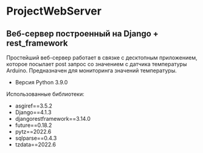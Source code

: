 # ProjectWebServer
## Веб-сервер построенный на Django + rest_framework
Простейший веб-сервер работает в связке с десктопным приложением, которое посылает post запрос со значением с датчика температуры Arduino. Предназначен для мониторинга значений температуры.
+ Версия Python 3.9.0
  
Использованные библиотеки:
+ asgiref==3.5.2
+ Django==4.1.3
+ djangorestframework==3.14.0
+ future==0.18.2
+ pytz==2022.6
+ sqlparse==0.4.3
+ tzdata==2022.6
